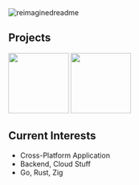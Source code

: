 <img src="https://myreadme.vercel.app/api/embed/ironpark?panels=userstatistics,toprepositories,toplanguages,commitgraph" alt="reimaginedreadme" />

## Projects

<p>
  <a herf="https://github.com/ironpark/zapp">
    <img height=120 src="https://github-readme-stats.vercel.app/api/pin/?username=ironpark&repo=zapp" />
  </a>
  <a herf="https://github.com/ironpark/ivent">
    <img height=120 src="https://github-readme-stats.vercel.app/api/pin/?username=ironpark&repo=ivent" />
  </a>
</p> 

## Current Interests
- Cross-Platform Application
- Backend, Cloud Stuff
- Go, Rust, Zig
